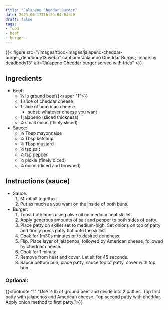```yaml
---
title: "Jalapeno Cheddar Burger"
date: 2023-06-17T16:39:04-04:00
draft: false
tags:
- food
- beef
- burgers
---
```


{{< figure src="/images/food-images/jalapeno-cheddar-burger_deadbody13.webp" caption="Jalapeno Cheddar Burger; image by deadbody13" alt="Jalapeno Cheddar burger served with fries" >}}

## Ingredients
- Beef:
    - &frac13; lb ground beef{{<super "1">}}
    - 1 slice of cheddar cheese
    - 1 slice of american cheese
        - subst: whatever cheese you want
    - 1 jalapeno (sliced thickness)
    - &frac14; small onion (thinly sliced)
- Sauce:
    - &frac12; Tbsp mayonnaise
    - &frac14; Tbsp ketchup
    - &frac14; Tbsp mustard
    - &frac14; tsp salt
    - &frac14; tsp pepper
    - &frac14; pickle (finely diced)
    - &frac14; onion (diced and browned)

## Instructions (sauce)
- Sauce:
    1. Mix it all together.
    1. Put as much as you want on the inside of both buns.
- Burger:
    1. Toast both buns using olive oil on medium heat skillet.
    1. Apply generous amounts of salt and pepper to both sides of patty.
    1. Place patty on skillet set to medium-high. Set onions on top of patty and firmly press patty flat onto the skillet.
    1. Cook for 1m30s minutes or to desired doneness.
    1. Flip. Place layer of jalapenos, followed by American cheese, followed by cheddar cheese.
    1. Cook for 1 minute.
    1. Remove from heat and cover. Let sit for 45 seconds.
    1. Sauce bottom bun, place patty, sauce top of patty, cover with top bun.

### Optional:
{{<footnote "1" "Use &frac12; lb of ground beef and divide into 2 patties. Top first patty with jalapenos and American cheese. Top second patty with cheddar. Apply onion method to first patty.">}}
